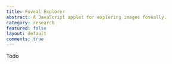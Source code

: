 ```yaml
---
title: Foveal Explorer
abstract: A JavaScript applet for exploring images foveally.
category: research
featured: false
layout: default
comments: true
---
```


Todo
